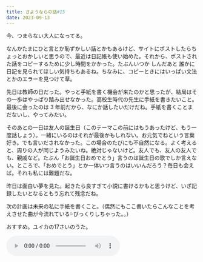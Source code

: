 ```yaml
---
title: さようならの話#15
date: 2023-09-13
---
```


今、つまらない大人になってる。

なんかたまにひと言とか恥ずかしい話とかもあるけど、サイトにポストしたらちょっとおかしいと思うので、最近は日記帳も使い始めた。それから、ポストされた話をコピーするために少し時間をかかった。たぶんいつか <span class="heimu">しんだあと</span> 誰かに日記を見られてほしい気持ちもあるね。ちなみに、コピーときにはいっぱい文法とかのエラーを見つけて草。

先日は教師の日だった。やっと手紙を書く機会が来たのかと思ったが、結局はその一歩はやっぱり踏み出せなかった。高校生時代の先生に手紙を書きたいこと。最後に会ったのは 3 年前だから、なにか話したいだけだね。手紙を書くことまだないし、やってみたい。

そのあとの一日は友人の誕生日（このテーマこの前にはもうあったけど、もう一度話しょう）。一緒にいるのはそれが最後かもしれない。お元気でねという言葉好き。でも言いだされなかった。この場合のたびにも不自然になる。よく考えると、周りの人が同じようみたいね。絶対じゃないけど。友人でも、友人の友人でも、親戚など。たぶん「お誕生日おめでとう」言うのは誕生日の歌でしか言えない。ところで、「おめでとう」とか一体いつ言うのはいいんだろう？毎日も会えば。それも私には難題だな。

昨日は面白い夢を見た。起きたら良すぎて小説に書けるかもと思うけど、いざ記録したいとなるともう忘れて残念だね。

次の計画は未来の私に手紙を書くこと。（偶然にもここ書いたらこんなことを考えさせた曲が今流れている💦びっくりしちゃった。。）

おすすめ。ユイカの17さいのうた。

<audio controls height="100" width="100">
  <source src="https://maolist.nyanyanyapu.workers.dev/?file=/Music/%E6%9C%AA%E5%88%86%E7%B1%BB/17%E3%81%95%E3%81%84%E3%81%AE%E3%81%86%E3%81%9F%E3%80%82.mp3" type="audio/mpeg">
  ユイカー17さいのうた。
</audio>



